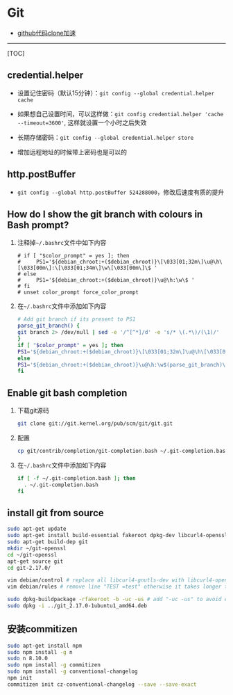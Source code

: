 # Git

* [github代码clone加速](http://nullpointer.pw/github%E4%BB%A3%E7%A0%81clone%E5%8A%A0%E9%80%9F.html)

-----

[TOC]

## credential.helper

* 设置记住密码（默认15分钟）：`git config --global credential.helper cache`

* 如果想自己设置时间，可以这样做：`git config credential.helper 'cache --timeout=3600'`, 这样就设置一个小时之后失效

* 长期存储密码：`git config --global credential.helper store`

* 增加远程地址的时候带上密码也是可以的

## http.postBuffer

* `git config --global http.postBuffer 524288000`，修改后速度有质的提升

## How do I show the git branch with colours in Bash prompt?  

1. 注释掉`~/.bashrc`文件中如下内容
    ```
    # if [ "$color_prompt" = yes ]; then
    #     PS1='${debian_chroot:+($debian_chroot)}\[\033[01;32m\]\u@\h\[\033[00m\]:\[\033[01;34m\]\w\[\033[00m\]\$ '
    # else
    #     PS1='${debian_chroot:+($debian_chroot)}\u@\h:\w\$ '
    # fi
    # unset color_prompt force_color_prompt
    ```

2. 在`~/.bashrc`文件中添加如下内容
    ```sh
    # Add git branch if its present to PS1
    parse_git_branch() {
    git branch 2> /dev/null | sed -e '/^[^*]/d' -e 's/* \(.*\)/(\1)/'
    }
    if [ "$color_prompt" = yes ]; then
    PS1='${debian_chroot:+($debian_chroot)}\[\033[01;32m\]\u@\h\[\033[00m\]:\[\033[01;34m\]\w\[\033[01;31m\]$(parse_git_branch)\[\033[00m\]\$ '
    else
    PS1='${debian_chroot:+($debian_chroot)}\u@\h:\w$(parse_git_branch)\$ '
    fi
    ```

## Enable git bash completion

1. 下载git源码
   ```sh
   git clone git://git.kernel.org/pub/scm/git/git.git
   ```

2. 配置
   ```sh
   cp git/contrib/completion/git-completion.bash ~/.git-completion.bash
   ```

3. 在`~/.bashrc`文件中添加如下内容
   ```sh
   if [ -f ~/.git-completion.bash ]; then
     . ~/.git-completion.bash
   fi
   ```

## install git from source

```sh
sudo apt-get update
sudo apt-get install build-essential fakeroot dpkg-dev libcurl4-openssl-dev
sudo apt-get build-dep git
mkdir ~/git-openssl
cd ~/git-openssl
apt-get source git
cd git-2.17.0/

vim debian/control # replace all libcurl4-gnutls-dev with libcurl4-openssl-dev
vim debian/rules # remove line "TEST =test" otherwise it takes longer to build the package

sudo dpkg-buildpackage -rfakeroot -b -uc -us # add "-uc -us" to avoid error "gpg: No secret key"
sudo dpkg -i ../git_2.17.0-1ubuntu1_amd64.deb
```

## 安装commitizen

```sh
sudo apt-get install npm
sudo npm install -g n
sudo n 8.10.0
sudo npm install -g commitizen
sudo npm install -g conventional-changelog
npm init
commitizen init cz-conventional-changelog --save --save-exact
```

